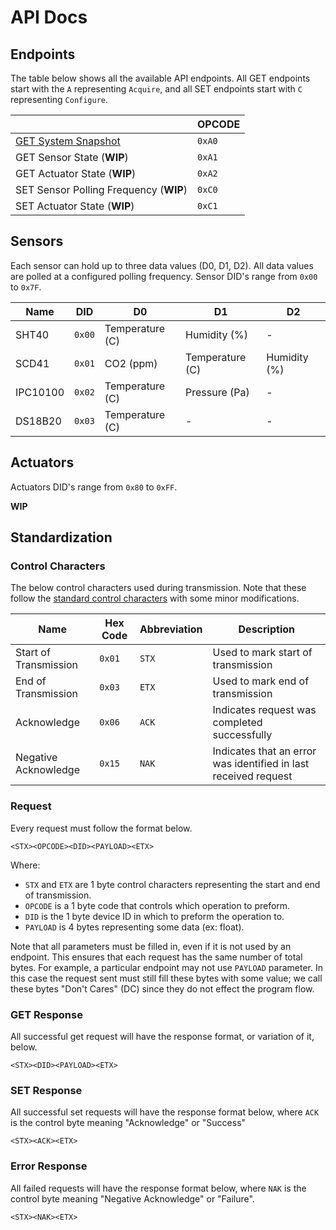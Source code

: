 # API Docs

## Endpoints

The table below shows all the available API endpoints. All GET endpoints start with the `A` representing `Acquire`, and all SET endpoints start with `C` representing `Configure`.

|  | OPCODE |
|--|--------|
| [GET System Snapshot](endpoints/getSnapshot.md) | `0xA0` |
| GET Sensor State (**WIP**) | `0xA1` |
| GET Actuator State (**WIP**) | `0xA2` |
| SET Sensor Polling Frequency (**WIP**) | `0xC0` |
| SET Actuator State (**WIP**) | `0xC1` |

## Sensors

Each sensor can hold up to three data values (D0, D1, D2). All data values are polled at a configured polling frequency. Sensor DID's range from `0x00` to `0x7F`.

| Name | DID | D0 | D1 | D2 |
|------|-----|----|----|----|
| SHT40 | `0x00` | Temperature (C) | Humidity (%) | - |
| SCD41 | `0x01` | CO2 (ppm) | Temperature (C) | Humidity (%) |
| IPC10100 | `0x02` | Temperature (C) | Pressure (Pa) | - |
| DS18B20 | `0x03` | Temperature (C) | - | - |

## Actuators

Actuators DID's range from `0x80` to `0xFF`.

**WIP**

## Standardization

### Control Characters

The below control characters used during transmission. Note that these follow the [standard control characters](https://www.geeksforgeeks.org/control-characters/) with some minor modifications.

| Name | Hex Code | Abbreviation | Description |
|------|----------|--------------|-------------|
| Start of Transmission | `0x01` | `STX` | Used to mark start of transmission |
| End of Transmission | `0x03` | `ETX` | Used to mark end of transmission |
| Acknowledge | `0x06` | `ACK` | Indicates request was completed successfully |
| Negative Acknowledge | `0x15` | `NAK` | Indicates that an error was identified in last received request |

### Request

Every request must follow the format below.

```
<STX><OPCODE><DID><PAYLOAD><ETX>
```

Where: 
* `STX` and `ETX` are 1 byte control characters representing the start and end of transmission.
* `OPCODE` is a 1 byte code that controls which operation to preform.
* `DID` is the 1 byte device ID in which to preform the operation to.
* `PAYLOAD` is 4 bytes representing some data (ex: float).

Note that all parameters must be filled in, even if it is not used by an endpoint. This ensures that each request has the same number of total bytes. For example, a particular endpoint may not use `PAYLOAD` parameter. In this case the request sent must still fill these bytes with some value; we call these bytes "Don't Cares" (DC) since they do not effect the program flow.

### GET Response

All successful get request will have the response format, or variation of it, below.

```
<STX><DID><PAYLOAD><ETX>
```

### SET Response

All successful set requests will have the response format below, where `ACK` is the control byte meaning "Acknowledge" or "Success"

```
<STX><ACK><ETX>
```

### Error Response

All failed requests will have the response format below, where `NAK` is the control byte meaning "Negative Acknowledge" or "Failure".

```
<STX><NAK><ETX>
```

